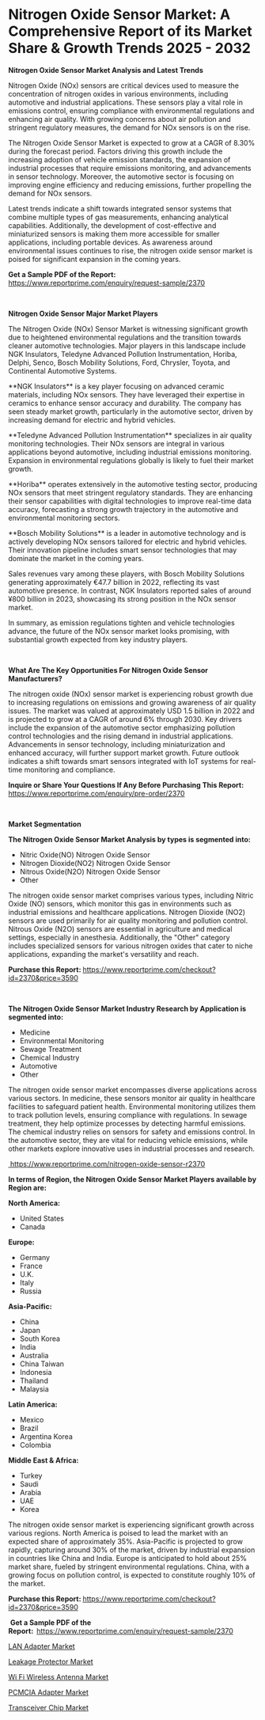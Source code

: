 <p><h1>Nitrogen Oxide Sensor Market: A Comprehensive Report of its Market Share & Growth Trends 2025 - 2032</h1></p><p><strong>Nitrogen Oxide Sensor Market Analysis and Latest Trends</strong></p>
<p><p>Nitrogen Oxide (NOx) sensors are critical devices used to measure the concentration of nitrogen oxides in various environments, including automotive and industrial applications. These sensors play a vital role in emissions control, ensuring compliance with environmental regulations and enhancing air quality. With growing concerns about air pollution and stringent regulatory measures, the demand for NOx sensors is on the rise.</p><p>The Nitrogen Oxide Sensor Market is expected to grow at a CAGR of 8.30% during the forecast period. Factors driving this growth include the increasing adoption of vehicle emission standards, the expansion of industrial processes that require emissions monitoring, and advancements in sensor technology. Moreover, the automotive sector is focusing on improving engine efficiency and reducing emissions, further propelling the demand for NOx sensors.</p><p>Latest trends indicate a shift towards integrated sensor systems that combine multiple types of gas measurements, enhancing analytical capabilities. Additionally, the development of cost-effective and miniaturized sensors is making them more accessible for smaller applications, including portable devices. As awareness around environmental issues continues to rise, the nitrogen oxide sensor market is poised for significant expansion in the coming years.</p></p>
<p><strong>Get a Sample PDF of the Report:&nbsp;</strong> <a href="https://www.reportprime.com/enquiry/request-sample/2370?utm_campaign=75&utm_medium=2&utm_source=Github&utm_content=ia&utm_term=18032025&utm_id=nitrogen-oxide-sensor">https://www.reportprime.com/enquiry/request-sample/2370</a></p>
<p>&nbsp;</p>
<p><strong>Nitrogen Oxide Sensor Major Market Players</strong></p>
<p><p>The Nitrogen Oxide (NOx) Sensor Market is witnessing significant growth due to heightened environmental regulations and the transition towards cleaner automotive technologies. Major players in this landscape include NGK Insulators, Teledyne Advanced Pollution Instrumentation, Horiba, Delphi, Senco, Bosch Mobility Solutions, Ford, Chrysler, Toyota, and Continental Automotive Systems.</p><p>**NGK Insulators** is a key player focusing on advanced ceramic materials, including NOx sensors. They have leveraged their expertise in ceramics to enhance sensor accuracy and durability. The company has seen steady market growth, particularly in the automotive sector, driven by increasing demand for electric and hybrid vehicles. </p><p>**Teledyne Advanced Pollution Instrumentation** specializes in air quality monitoring technologies. Their NOx sensors are integral in various applications beyond automotive, including industrial emissions monitoring. Expansion in environmental regulations globally is likely to fuel their market growth.</p><p>**Horiba** operates extensively in the automotive testing sector, producing NOx sensors that meet stringent regulatory standards. They are enhancing their sensor capabilities with digital technologies to improve real-time data accuracy, forecasting a strong growth trajectory in the automotive and environmental monitoring sectors.</p><p>**Bosch Mobility Solutions** is a leader in automotive technology and is actively developing NOx sensors tailored for electric and hybrid vehicles. Their innovation pipeline includes smart sensor technologies that may dominate the market in the coming years.</p><p>Sales revenues vary among these players, with Bosch Mobility Solutions generating approximately €47.7 billion in 2022, reflecting its vast automotive presence. In contrast, NGK Insulators reported sales of around ¥800 billion in 2023, showcasing its strong position in the NOx sensor market.</p><p>In summary, as emission regulations tighten and vehicle technologies advance, the future of the NOx sensor market looks promising, with substantial growth expected from key industry players.</p></p>
<p>&nbsp;</p>
<p><strong>What Are The Key Opportunities For Nitrogen Oxide Sensor Manufacturers?</strong></p>
<p><p>The nitrogen oxide (NOx) sensor market is experiencing robust growth due to increasing regulations on emissions and growing awareness of air quality issues. The market was valued at approximately USD 1.5 billion in 2022 and is projected to grow at a CAGR of around 6% through 2030. Key drivers include the expansion of the automotive sector emphasizing pollution control technologies and the rising demand in industrial applications. Advancements in sensor technology, including miniaturization and enhanced accuracy, will further support market growth. Future outlook indicates a shift towards smart sensors integrated with IoT systems for real-time monitoring and compliance.</p></p>
<p><strong>Inquire or Share Your Questions If Any Before Purchasing This Report:</strong> <a href="https://www.reportprime.com/enquiry/pre-order/2370?utm_campaign=75&utm_medium=2&utm_source=Github&utm_content=ia&utm_term=18032025&utm_id=nitrogen-oxide-sensor">https://www.reportprime.com/enquiry/pre-order/2370</a></p>
<p>&nbsp;</p>
<p><strong>Market Segmentation</strong></p>
<p><strong>The Nitrogen Oxide Sensor Market Analysis by types is segmented into:</strong></p>
<p><ul><li>Nitric Oxide(NO) Nitrogen Oxide Sensor</li><li>Nitrogen Dioxide(NO2) Nitrogen Oxide Sensor</li><li>Nitrous Oxide(N2O) Nitrogen Oxide Sensor</li><li>Other</li></ul></p>
<p><p>The nitrogen oxide sensor market comprises various types, including Nitric Oxide (NO) sensors, which monitor this gas in environments such as industrial emissions and healthcare applications. Nitrogen Dioxide (NO2) sensors are used primarily for air quality monitoring and pollution control. Nitrous Oxide (N2O) sensors are essential in agriculture and medical settings, especially in anesthesia. Additionally, the "Other" category includes specialized sensors for various nitrogen oxides that cater to niche applications, expanding the market's versatility and reach.</p></p>
<p><strong>Purchase this Report:&nbsp;</strong><a href="https://www.reportprime.com/checkout?id=2370&price=3590&utm_campaign=75&utm_medium=2&utm_source=Github&utm_content=ia&utm_term=18032025&utm_id=nitrogen-oxide-sensor">https://www.reportprime.com/checkout?id=2370&price=3590</a></p>
<p>&nbsp;</p>
<p><strong>The Nitrogen Oxide Sensor Market Industry Research by Application is segmented into:</strong></p>
<p><ul><li>Medicine</li><li>Environmental Monitoring</li><li>Sewage Treatment</li><li>Chemical Industry</li><li>Automotive</li><li>Other</li></ul></p>
<p><p>The nitrogen oxide sensor market encompasses diverse applications across various sectors. In medicine, these sensors monitor air quality in healthcare facilities to safeguard patient health. Environmental monitoring utilizes them to track pollution levels, ensuring compliance with regulations. In sewage treatment, they help optimize processes by detecting harmful emissions. The chemical industry relies on sensors for safety and emissions control. In the automotive sector, they are vital for reducing vehicle emissions, while other markets explore innovative uses in industrial processes and research.</p></p>
<p><a href="https://www.reportprime.com/nitrogen-oxide-sensor-r2370?utm_campaign=75&utm_medium=2&utm_source=Github&utm_content=ia&utm_term=18032025&utm_id=nitrogen-oxide-sensor">&nbsp;https://www.reportprime.com/nitrogen-oxide-sensor-r2370</a></p>
<p><strong>In terms of Region, the Nitrogen Oxide Sensor Market Players available by Region are:</strong></p>
<p>
    <p> <strong> North America: </strong>
        <ul>
            <li>United States</li>
            <li>Canada</li>
        </ul>
        </p> 
    <p> <strong> Europe: </strong>
        <ul>
            <li>Germany</li>
            <li>France</li>
            <li>U.K.</li>
            <li>Italy</li>
            <li>Russia</li>
        </ul>
        </p> 
    <p> <strong> Asia-Pacific: </strong>
        <ul>
            <li>China</li>
            <li>Japan</li>
            <li>South Korea</li>
            <li>India</li>
            <li>Australia</li>
            <li>China Taiwan</li>
            <li>Indonesia</li>
            <li>Thailand</li>
            <li>Malaysia</li>
        </ul>
        </p> 
    <p> <strong> Latin America: </strong>
        <ul>
            <li>Mexico</li>
            <li>Brazil</li>
            <li>Argentina Korea</li>
            <li>Colombia</li>
        </ul>
        </p> 
    <p> <strong> Middle East & Africa: </strong>
        <ul>
            <li>Turkey</li>
            <li>Saudi</li>
            <li>Arabia</li>
            <li>UAE</li>
            <li>Korea</li>
        </ul>
    </p>
    </p>
<p><p>The nitrogen oxide sensor market is experiencing significant growth across various regions. North America is poised to lead the market with an expected share of approximately 35%. Asia-Pacific is projected to grow rapidly, capturing around 30% of the market, driven by industrial expansion in countries like China and India. Europe is anticipated to hold about 25% market share, fueled by stringent environmental regulations. China, with a growing focus on pollution control, is expected to constitute roughly 10% of the market.</p></p>
<p><strong>Purchase this Report: </strong><a href="https://www.reportprime.com/checkout?id=2370&price=3590&utm_campaign=75&utm_medium=2&utm_source=Github&utm_content=ia&utm_term=18032025&utm_id=nitrogen-oxide-sensor">https://www.reportprime.com/checkout?id=2370&price=3590</a></p>
<p>&nbsp;<strong>Get a Sample PDF of the Report:&nbsp;&nbsp;</strong><a href="https://www.reportprime.com/enquiry/request-sample/2370?utm_campaign=75&utm_medium=2&utm_source=Github&utm_content=ia&utm_term=18032025&utm_id=nitrogen-oxide-sensor">https://www.reportprime.com/enquiry/request-sample/2370</a></p>
<p><strong></strong></p>
<p><p><a href="https://github.com/rojannovarwd/Market-Research-Report-List-1/blob/main/lan-adapter-market.md?utm_campaign=75&utm_medium=2&utm_source=Github&utm_content=ia&utm_term=18032025&utm_id=nitrogen-oxide-sensor">LAN Adapter Market</a></p><p><a href="https://github.com/dahcheeviola/Market-Research-Report-List-1/blob/main/leakage-protector-market.md?utm_campaign=75&utm_medium=2&utm_source=Github&utm_content=ia&utm_term=18032025&utm_id=nitrogen-oxide-sensor">Leakage Protector Market</a></p><p><a href="https://github.com/dichkotuanny/Market-Research-Report-List-1/blob/main/wi-fi-wireless-antenna-market.md?utm_campaign=75&utm_medium=2&utm_source=Github&utm_content=ia&utm_term=18032025&utm_id=nitrogen-oxide-sensor">Wi Fi Wireless Antenna Market</a></p><p><a href="https://github.com/rullihipes6h/Market-Research-Report-List-1/blob/main/pcmcia-adapter-market.md?utm_campaign=75&utm_medium=2&utm_source=Github&utm_content=ia&utm_term=18032025&utm_id=nitrogen-oxide-sensor">PCMCIA Adapter Market</a></p><p><a href="https://github.com/marrahcerpas05/Market-Research-Report-List-1/blob/main/transceiver-chip-market.md?utm_campaign=75&utm_medium=2&utm_source=Github&utm_content=ia&utm_term=18032025&utm_id=nitrogen-oxide-sensor">Transceiver Chip Market</a></p></p>